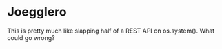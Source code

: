 # Joegglero
This is pretty much like slapping half of a REST API on os.system(). What could go wrong?

